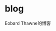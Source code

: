 # blog
Eobard Thawne的博客


<!-- 
    项目运行：npm run docs:dev

    Markdown笔记书写格式注意
        1.
            如果md中有图片上传的话，如果不把图片前面的![image-xxx]替换掉,会在页面显示出来，不美观，
            可以在vscode中批量全部替换使用ctrl+f 将 !\[image-[0-9]+\]  全部替换成 ![]


        2.
             如果md中有<img 标签的话，需要手动加入相对路径,否则不能回显图片
             将src=" 替换成  src="./

        3. 

            ---
                icon: pen-to-square     设置当前md的图标
                date: 2022-01-01        设置当前md的日期
                category:               设置当前md的分类
                - 苹果
                tag:                    设置当前md的标签
                - 红
                - 大
                - 圆
                star: true              设置当前md被星标了
                star: 10                一个被数字 `10` 星标了的香蕉文章。
                sticky: true
                cover: /assets/images/cover2.jpg    设置当前md的封面

                prev: false
                next: false         禁用 上一篇/下一篇 链接
                editLink: false     禁用在github上编辑此页链接
            ---

 -->